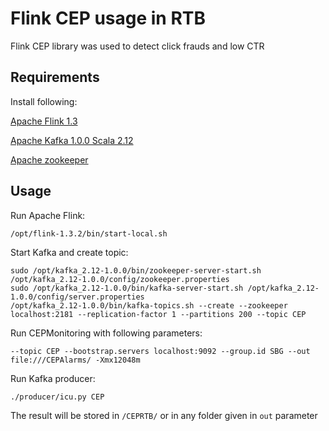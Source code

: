 # Flink CEP usage in RTB

Flink CEP library was used to detect click frauds and low CTR


## Requirements
Install following:

[Apache Flink 1.3](https://ci.apache.org/projects/flink/flink-docs-release-1.3/)

[Apache Kafka 1.0.0 Scala 2.12](https://kafka.apache.org/downloads)

[Apache zookeeper](http://zookeeper.apache.org/releases.html)

## Usage

Run Apache Flink:

```/opt/flink-1.3.2/bin/start-local.sh```

Start Kafka and create topic:
```
sudo /opt/kafka_2.12-1.0.0/bin/zookeeper-server-start.sh /opt/kafka_2.12-1.0.0/config/zookeeper.properties
sudo /opt/kafka_2.12-1.0.0/bin/kafka-server-start.sh /opt/kafka_2.12-1.0.0/config/server.properties
/opt/kafka_2.12-1.0.0/bin/kafka-topics.sh --create --zookeeper localhost:2181 --replication-factor 1 --partitions 200 --topic CEP
```

Run CEPMonitoring with following parameters:
```
--topic CEP --bootstrap.servers localhost:9092 --group.id SBG --out file:///CEPAlarms/ -Xmx12048m
```

Run Kafka producer:

```
./producer/icu.py CEP
```

The result will be stored in `/CEPRTB/` or in any folder given in `out` parameter